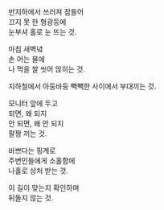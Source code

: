 반지하에서 쓰러져 잠들어  
끄지 못 한 형광등에  
눈부셔 홀로 눈 뜨는 것.  

​마침 새벽녘  
손 어는 물에  
나 먹을 쌀 씻어 앉히는 것.  

지하철에서 아둥바둥
빽빽한 사이에서 부대끼는 것.

​모니터 앞에 두고  
되면, 왜 되지  
안 되면, 왜 안 되지  
팔짱 끼는 것.  

​바쁘다는 핑계로  
주변인들에게 소홀함에  
나홀로 상처 받는 것.  

​이 길이 맞는지 확인하며  
뒤돌지 않는 것.  